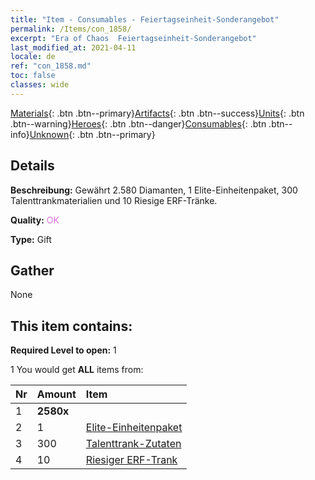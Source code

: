 ```yaml
---
title: "Item - Consumables - Feiertagseinheit-Sonderangebot"
permalink: /Items/con_1858/
excerpt: "Era of Chaos  Feiertagseinheit-Sonderangebot"
last_modified_at: 2021-04-11
locale: de
ref: "con_1858.md"
toc: false
classes: wide
---
```

 [Materials](/de/Items/){: .btn .btn--primary}[Artifacts](/de/Items/Artifacts/){: .btn .btn--success}[Units](/de/Items/Units/){: .btn .btn--warning}[Heroes](/de/Items/Heroes/){: .btn .btn--danger}[Consumables](/de/Items/Consumables/){: .btn .btn--info}[Unknown](/de/Items/Unknown/){: .btn .btn--primary}

## Details
 **Beschreibung:** Gewährt 2.580 Diamanten, 1 Elite-Einheitenpaket, 300 Talenttrankmaterialien und 10 Riesige ERF-Tränke.

 **Quality:** <span style="color: #DA70D6">OK</span>

 **Type:** Gift

## Gather

  None

## This item contains:

 **Required Level to open:** 1

 1 You would get **ALL** items  from:

  | Nr | Amount |     Item    |
  |:---|:-------|:------------|
  | 1 |  **2580x** | <i class="fas fa-gem"/> |  | 
  | 2 | 1 | [Elite-Einheitenpaket](/de/Items/con_1833/) | 
  | 3 | 300 | [Talenttrank-Zutaten](/de/Items/con_1120/) | 
  | 4 | 10 | [Riesiger ERF-Trank](/de/Items/con_703/) | 
